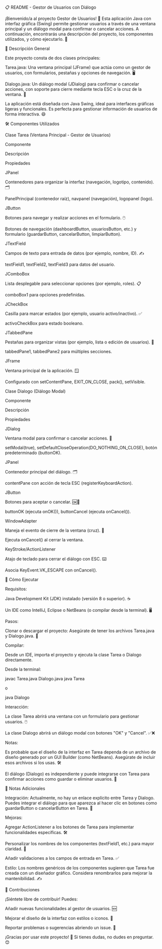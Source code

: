 📋 README - Gestor de Usuarios con Diálogo

¡Bienvenido/a al proyecto Gestor de Usuarios! 🎉 Esta aplicación Java con interfaz gráfica (Swing) permite gestionar usuarios a través de una ventana principal y un diálogo modal para confirmar o cancelar acciones. A continuación, encontrarás una descripción del proyecto, los componentes utilizados, y cómo ejecutarlo. 🚀

📖 Descripción General

Este proyecto consta de dos clases principales:





Tarea.java: Una ventana principal (JFrame) que actúa como un gestor de usuarios, con formularios, pestañas y opciones de navegación. 🖥️



Dialogo.java: Un diálogo modal (JDialog) para confirmar o cancelar acciones, con soporte para cierre mediante tecla ESC o la cruz de la ventana. 🛑

La aplicación está diseñada con Java Swing, ideal para interfaces gráficas ligeras y funcionales. Es perfecta para gestionar información de usuarios de forma interactiva. 😄

🛠️ Componentes Utilizados

Clase Tarea (Ventana Principal - Gestor de Usuarios)







Componente



Descripción



Propiedades





JPanel



Contenedores para organizar la interfaz (navegación, logotipo, contenido). 🗂️



PanelPrincipal (contenedor raíz), navpanel (navegación), logopanel (logo).





JButton



Botones para navegar y realizar acciones en el formulario. 🖱️



Botones de navegación (dashboardButton, usuariosButton, etc.) y formulario (guardarButton, cancelarButton, limpiarButton).





JTextField



Campos de texto para entrada de datos (por ejemplo, nombre, ID). ✍️



textField1, textField2, textField3 para datos del usuario.





JComboBox



Lista desplegable para seleccionar opciones (por ejemplo, roles). 📋



comboBox1 para opciones predefinidas.





JCheckBox



Casilla para marcar estados (por ejemplo, usuario activo/inactivo). ✅



activoCheckBox para estado booleano.





JTabbedPane



Pestañas para organizar vistas (por ejemplo, lista o edición de usuarios). 📑



tabbedPane1, tabbedPane2 para múltiples secciones.





JFrame



Ventana principal de la aplicación. 🪟



Configurado con setContentPane, EXIT_ON_CLOSE, pack(), setVisible.

Clase Dialogo (Diálogo Modal)







Componente



Descripción



Propiedades





JDialog



Ventana modal para confirmar o cancelar acciones. 🔔



setModal(true), setDefaultCloseOperation(DO_NOTHING_ON_CLOSE), botón predeterminado (buttonOK).





JPanel



Contenedor principal del diálogo. 🗂️



contentPane con acción de tecla ESC (registerKeyboardAction).





JButton



Botones para aceptar o cancelar. 🆗🛑



buttonOK (ejecuta onOK()), buttonCancel (ejecuta onCancel()).





WindowAdapter



Maneja el evento de cierre de la ventana (cruz). 🔲



Ejecuta onCancel() al cerrar la ventana.





KeyStroke/ActionListener



Atajo de teclado para cerrar el diálogo con ESC. ⌨️



Asocia KeyEvent.VK_ESCAPE con onCancel().

🚀 Cómo Ejecutar





Requisitos:





Java Development Kit (JDK) instalado (versión 8 o superior). ☕



Un IDE como IntelliJ, Eclipse o NetBeans (o compilar desde la terminal). 🖥️



Pasos:





Clonar o descargar el proyecto: Asegúrate de tener los archivos Tarea.java y Dialogo.java. 📂



Compilar:





Desde un IDE, importa el proyecto y ejecuta la clase Tarea o Dialogo directamente.



Desde la terminal:

javac Tarea.java Dialogo.java
java Tarea

o

java Dialogo



Interacción:





La clase Tarea abrirá una ventana con un formulario para gestionar usuarios. 🖱️



La clase Dialogo abrirá un diálogo modal con botones "OK" y "Cancel". ✅❌



Notas:





Es probable que el diseño de la interfaz en Tarea dependa de un archivo de diseño generado por un GUI Builder (como NetBeans). Asegúrate de incluir esos archivos si los usas. 🛠️



El diálogo (Dialogo) es independiente y puede integrarse con Tarea para confirmar acciones como guardar o eliminar usuarios. 🔗

📝 Notas Adicionales





Integración: Actualmente, no hay un enlace explícito entre Tarea y Dialogo. Puedes integrar el diálogo para que aparezca al hacer clic en botones como guardarButton o cancelarButton en Tarea. 🔄



Mejoras:





Agregar ActionListener a los botones de Tarea para implementar funcionalidades específicas. 🛠️



Personalizar los nombres de los componentes (textField1, etc.) para mayor claridad. 📛



Añadir validaciones a los campos de entrada en Tarea. ✅



Estilo: Los nombres genéricos de los componentes sugieren que Tarea fue creada con un diseñador gráfico. Considera renombrarlos para mejorar la mantenibilidad. ✍️

🌟 Contribuciones

¡Siéntete libre de contribuir! Puedes:





Añadir nuevas funcionalidades al gestor de usuarios. 🆕



Mejorar el diseño de la interfaz con estilos o iconos. 🎨



Reportar problemas o sugerencias abriendo un issue. 🐛

¡Gracias por usar este proyecto! 🎉 Si tienes dudas, no dudes en preguntar. 😊
